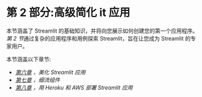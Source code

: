 

# 第 2 部分:高级简化 it 应用

本节涵盖了 Streamlit 的基础知识，并将向您展示如何创建您的第一个应用程序。*第 2 节*通过复杂的应用程序和用例探索 Streamlit，旨在让您成为 Streamlit 的专家用户。

本节涵盖以下章节:

*   [*第六章*](B16864_06_Final_VK_ePub.xhtml#_idTextAnchor065) *，美化 Streamlit 应用*
*   [*第七章*](B16864_07_Final_VK_ePub.xhtml#_idTextAnchor074) *，细流组件*
*   [*第八章*](B16864_08_Final_VK_ePub.xhtml#_idTextAnchor081) *，用 Heroku 和 AWS 部署 Streamlit 应用*